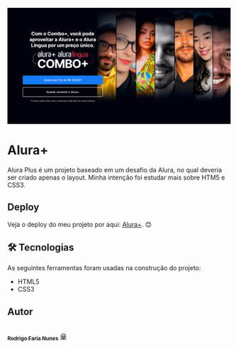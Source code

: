 ![Logo](./imagens/read-me.png)


# Alura+ 

Alura Plus é um projeto baseado em um desafio da Alura, no qual deveria ser criado apenas o layout.
Minha intenção foi estudar mais sobre HTM5 e CSS3.


## Deploy
Veja o deploy do meu projeto por aqui: <a href="https://rodrigo-fn.github.io/alura-plus/">Alura+</a>. 😊


## 🛠 Tecnologias

As seguintes ferramentas foram usadas na construção do projeto:

- HTML5
- CSS3


## Autor

<a href="">
 <img style="border-radius: 100%;" src="https://avatars.githubusercontent.com/u/107443321?s=400&u=a527a233645765073738a7fae564f3b2b637ea57&v=4" width="150px;" alt=""/>
 <br />
 <sub><b>Rodrigo Faria Nunes</b></sub></a> <a href="https://github.com/Rodrigo-FN" title="">😁</a>
